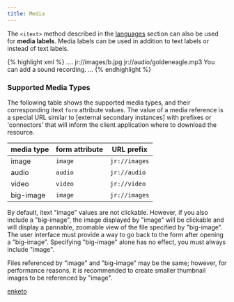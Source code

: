```yaml
---
title: Media
---
```


The `<itext>` method described in the [languages](#languages) section can also be used for **media labels**. Media labels can be used in addition to text labels or instead of text labels. 

{% highlight xml %}
....
<itext> 
    <translation default=true() lang="English">
        <text id="/widgets/select_widgets/grid_test/b:label">
            <value form="image">jr://images/b.jpg</value>
        </text>
        <text id="/widgets/display_widgets/text_media:label">
            <value form="audio">jr://audio/goldeneagle.mp3</value>
            <value>You can add a sound recording.</value>
        </text>
    </translation>
</itext>
...
{% endhighlight %}

### Supported Media Types

The following table shows the supported media types, and their corresponding itext `form` attribute values. The value of a media reference is a special URL similar to [external secondary instances] with prefixes or 'connectors' that will inform the client application where to download the resource.

| media type| form attribute | URL prefix
|-----------|----------------|----------------
| image     | `image`        | `jr://images`
| audio     | `audio`        | `jr://audio`
| video     | `video`        | `jr://video`
| big-image | `image`        | `jr://images`


By default, itext "image" values are not clickable. However, if you also include a "big-image", the image displayed by "image" will be clickable and will display a pannable, zoomable view of the file specified by "big-image". The user interface must provide a way to go back to the form after opening a "big-image". Specifying "big-image" alone has no effect, you must always include "image".

Files referenced by "image" and "big-image" may be the same; however, for performance reasons, it is recommended to create smaller thumbnail images to be referenced by "image".

[enketo](# "'big-image' is not supported in Enketo.")
